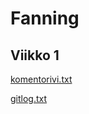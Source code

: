 # Fanning

## Viikko 1

[komentorivi.txt](https://github.com/Tuupertunut/Fanning/blob/master/laskarit/viikko1/komentorivi.txt)

[gitlog.txt](https://github.com/Tuupertunut/Fanning/blob/master/laskarit/viikko1/gitlog.txt)
